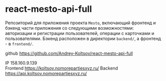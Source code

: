 # react-mesto-api-full
Репозиторий для приложения проекта `Mesto`, включающий фронтенд и бэкенд части приложения со следующими возможностями: авторизации и регистрации пользователей, операции с карточками и пользователями. Бэкенд расположен в директории `backend/`, а фронтенд - в `frontend/`. 
  
github https://github.com/Andrey-Koltsov/react-mesto-api-full

IP 158.160.9.139  
Frontend https://koltsov.nomorepartiesxyz.ru/
Backend https://api.koltsov.nomorepartiesxyz.ru/